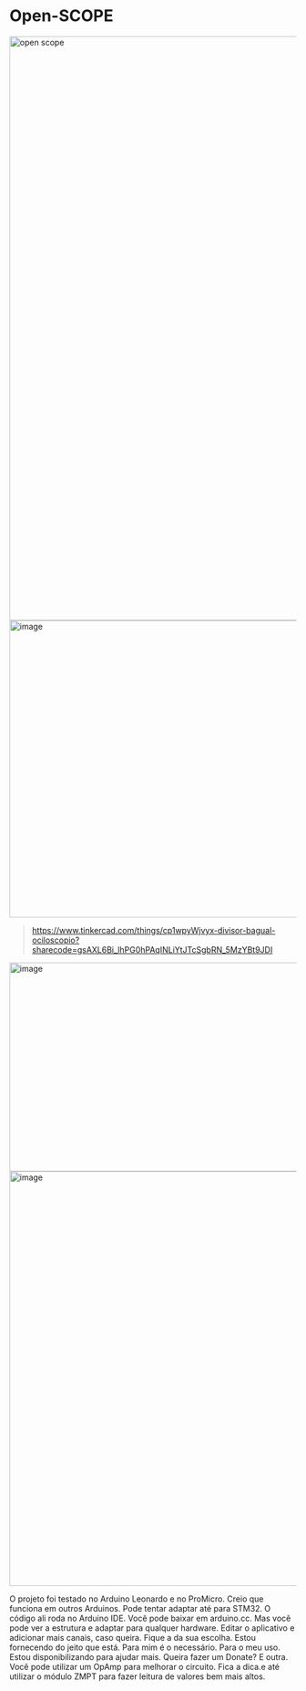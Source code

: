 # Open-SCOPE

<img width="1024" height="1024" alt="open scope" src="https://github.com/user-attachments/assets/4a6a5b02-c0e2-4eb9-a496-3e32e35c8c8f" />

<img width="966" height="521" alt="image" src="https://github.com/user-attachments/assets/1feb86d5-3fce-48ce-9bc6-b4ac5a4c9a7a" />

> https://www.tinkercad.com/things/cp1wpyWjvyx-divisor-bagual-ociloscopio?sharecode=gsAXL6Bi_lhPG0hPAqINLiYtJTcSgbRN_5MzYBt9JDI

<img width="738" height="366" alt="image" src="https://github.com/user-attachments/assets/81495f84-50ed-490b-90b9-7f830eb4de16" />

<img width="1366" height="727" alt="image" src="https://github.com/user-attachments/assets/11810c12-6710-42fa-a683-0b560f58261e" />

O projeto foi testado no Arduino Leonardo e no ProMicro. Creio que funciona em outros Arduinos. Pode tentar adaptar até para STM32. O código ali roda no Arduino IDE. Você pode baixar em  arduino.cc. Mas você pode ver a estrutura e adaptar para qualquer hardware. Editar o aplicativo e adicionar mais canais, caso queira. Fique a da sua escolha. Estou fornecendo do jeito que está. Para mim é o necessário. Para o meu uso. Estou disponibilizando para ajudar mais. Queira fazer um Donate? <PIX ece64ef9-cee3-4c39-8631-bdac226c7563> E outra. Você pode utilizar um OpAmp para melhorar o circuito. Fica a dica.e até utilizar o módulo ZMPT para fazer leitura de valores bem mais altos.
